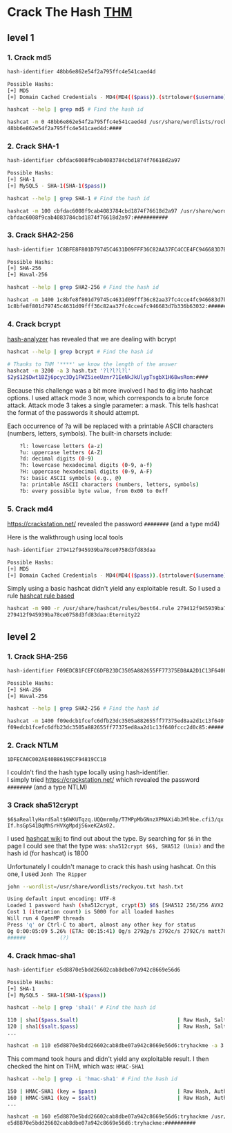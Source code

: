 # Crack The Hash [THM](https://tryhackme.com/room/crackthehash)

## level 1

### 1. Crack md5

```bash
hash-identifier 48bb6e862e54f2a795ffc4e541caed4d

Possible Hashs:
[+] MD5
[+] Domain Cached Credentials - MD4(MD4(($pass)).(strtolower($username)))
```

```bash
hashcat --help | grep md5 # Find the hash id

hashcat -m 0 48bb6e862e54f2a795ffc4e541caed4d /usr/share/wordlists/rockyou.txt --show
48bb6e862e54f2a795ffc4e541caed4d:####
```

### 2. Crack SHA-1

```bash
hash-identifier cbfdac6008f9cab4083784cbd1874f76618d2a97

Possible Hashs:
[+] SHA-1
[+] MySQL5 - SHA-1(SHA-1($pass))
```

```bash
hashcat --help | grep SHA-1 # Find the hash id

hashcat -m 100 cbfdac6008f9cab4083784cbd1874f76618d2a97 /usr/share/wordlists/rockyou.txt --show
cbfdac6008f9cab4083784cbd1874f76618d2a97:###########
```

### 3. Crack SHA2-256

```bash
hash-identifier 1C8BFE8F801D79745C4631D09FFF36C82AA37FC4CCE4FC946683D7B336B63032

Possible Hashs:
[+] SHA-256
[+] Haval-256
```

```bash
hashcat --help | grep SHA2-256 # Find the hash id

hashcat -m 1400 1c8bfe8f801d79745c4631d09fff36c82aa37fc4cce4fc946683d7b336b63032 /usr/share/wordlists/rockyou.txt --show
1c8bfe8f801d79745c4631d09fff36c82aa37fc4cce4fc946683d7b336b63032:#######
```

### 4. Crack bcrypt

[hash-analyzer](https://www.tunnelsup.com/hash-analyzer/) has revealed that we are dealing with bcrypt

```bash
hashcat --help | grep bcrypt # Find the hash id

# Thanks to THM '****' we know the length of the answer 
hashcat -m 3200 -a 3 hash.txt '?l?l?l?l'
$2y$12$Dwt1BZj6pcyc3Dy1FWZ5ieeUznr71EeNkJkUlypTsgbX1H68wsRom:####
```
Because this challenge was a bit more involved I had to dig into hashcat options.
I used attack mode 3 now, which corresponds to a brute force attack.
Attack mode 3 takes a single parameter: a mask. 
This tells hashcat the format of the passwords it should attempt.

Each occurrence of ?a will be replaced with a printable ASCII characters (numbers, letters, symbols).
The built-in charsets include:

```bash
    ?l: lowercase letters (a-z)
    ?u: uppercase letters (A-Z)
    ?d: decimal digits (0-9)
    ?h: lowercase hexadecimal digits (0-9, a-f)
    ?H: uppercase hexadecimal digits (0-9, A-F)
    ?s: basic ASCII symbols (e.g., @)
    ?a: printable ASCII characters (numbers, letters, symbols)
    ?b: every possible byte value, from 0x00 to 0xff
```

### 5. Crack md4

https://crackstation.net/ revealed the password `########` (and a type md4)

Here is the walkthrough using local tools
```bash 
hash-identifier 279412f945939ba78ce0758d3fd83daa

Possible Hashs:
[+] MD5
[+] Domain Cached Credentials - MD4(MD4(($pass)).(strtolower($username)))
```
Simply using a basic hashcat didn't yield any exploitable result.
So I used a rule [hashcat rule based](https://hashcat.net/wiki/doku.php?id=rule_based_attack)

```bash
hashcat -m 900 -r /usr/share/hashcat/rules/best64.rule 279412f945939ba78ce0758d3fd83daa /usr/share/wordlists/rockyou.txt --show
279412f945939ba78ce0758d3fd83daa:Eternity22
```

## level 2

### 1. Crack SHA-256

```bash
hash-identifier F09EDCB1FCEFC6DFB23DC3505A882655FF77375ED8AA2D1C13F640FCCC2D0C85

Possible Hashs:
[+] SHA-256
[+] Haval-256
```

```bash
hashcat --help | grep SHA2-256 # Find the hash id

hashcat -m 1400 f09edcb1fcefc6dfb23dc3505a882655ff77375ed8aa2d1c13f640fccc2d0c85 /usr/share/wordlists/rockyou.txt --show
f09edcb1fcefc6dfb23dc3505a882655ff77375ed8aa2d1c13f640fccc2d0c85:#####
```

### 2. Crack NTLM

`1DFECA0C002AE40B8619ECF94819CC1B`

I couldn't find the hash type locally using hash-identifier.  
I simply tried https://crackstation.net/ which revealed the password `########` (and a type NTLM)

### 3 Crack sha512crypt

`$6$aReallyHardSalt$6WKUTqzq.UQQmrm0p/T7MPpMbGNnzXPMAXi4bJMl9be.cfi3/qxIf.hsGpS41BqMhSrHVXgMpdjS6xeKZAs02.`

I used [hashcat wiki](https://hashcat.net/wiki/doku.php?id=example_hashes) to find out about the type.
By searching for `$6` in the page I could see that the type was: `sha512crypt $6$, SHA512 (Unix)` and the hash id (for hashcat) is 1800

Unfortunately I couldn't manage to crack this hash using hashcat.
On this one, I used `Jonh The Ripper`

```bash
john --wordlist=/usr/share/wordlists/rockyou.txt hash.txt

Using default input encoding: UTF-8
Loaded 1 password hash (sha512crypt, crypt(3) $6$ [SHA512 256/256 AVX2 4x])
Cost 1 (iteration count) is 5000 for all loaded hashes
Will run 4 OpenMP threads
Press 'q' or Ctrl-C to abort, almost any other key for status
0g 0:00:05:09 5.26% (ETA: 00:15:41) 0g/s 2792p/s 2792c/s 2792C/s matt70..massaf1
######           (?)
```

### 4. Crack hmac-sha1

```bash
hash-identifier e5d8870e5bdd26602cab8dbe07a942c8669e56d6

Possible Hashs:
[+] SHA-1
[+] MySQL5 - SHA-1(SHA-1($pass))
```

```bash
hashcat --help | grep 'sha1(' # Find the hash id

110 | sha1($pass.$salt)                                | Raw Hash, Salted and/or Iterated
120 | sha1($salt.$pass)                                | Raw Hash, Salted and/or Iterated
...
```

```bash
hashcat -m 110 e5d8870e5bdd26602cab8dbe07a942c8669e56d6:tryhackme -a 3 '?a?a?a?a?a?a?a?a?a?a?a?a' /usr/share/wordlists/rockyou.txt --show
```

This command took hours and didn't yield any exploitable result.
I then checked the hint on THM, which was: `HMAC-SHA1`

```bash
hashcat --help | grep -i 'hmac-sha1' # Find the hash id

150 | HMAC-SHA1 (key = $pass)                          | Raw Hash, Authenticated
160 | HMAC-SHA1 (key = $salt)                          | Raw Hash, Authenticated
...
```

```bash
hashcat -m 160 e5d8870e5bdd26602cab8dbe07a942c8669e56d6:tryhackme /usr/share/wordlists/rockyou.txt --show
e5d8870e5bdd26602cab8dbe07a942c8669e56d6:tryhackme:##########
```
